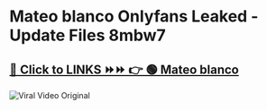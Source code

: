 
 # Mateo blanco Onlyfans Leaked - Update Files 8mbw7

## <h2><a href="https://clipsfans.com/Mateo_blanco&ref=git">🔗 Click to LINKS ⏩⏩ 👉 🟢 Mateo blanco </a></h2>

<a href="https://clipsfans.com/Mateo_blanco&ref=git" rel="nofollow" data-target="animated-image.originalLink"><img src="https://i.ibb.co.com/xMMVF88/686577567.gif" alt="Viral Video Original" style="max-width: 100%; display: inline-block;" data-target="animated-image.originalImage"></a>

